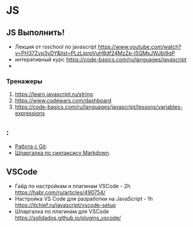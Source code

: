 # JS

## JS Выполнить!
- Лекция от rsschool по javascript https://www.youtube.com/watch?v=PH37Zvp3vDY&list=PLzLiprpVuH8df24MzZp-l5QMsJWJbi9qP
- интеративный курс https://code-basics.com/ru/languages/javascript
- 
### Тренажеры
1. https://learn.javascript.ru/string
2. https://www.codewars.com/dashboard
3. https://code-basics.com/ru/languages/javascript/lessons/variables-expressions

## :
- [Работа с Git](git.md).
- [Шпаргалка по синтаксису Markdown](https://ydmitry.ru/blog/rukovodstvo-po-markdown-dlya-uproshcheniya-veb-razrabotki/).

## VSCode
- Гайд по настройкам и плагинам VSCode - 2h https://habr.com/ru/articles/490754/
- Настройка VS Code для разработки на JavaScript - 1h https://itchief.ru/javascript/vscode-setup
- Шпаргалка по плагинам для VSCode https://solidados.github.io/plugins_vscode/

